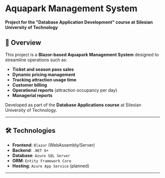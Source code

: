 # Aquapark Management System  

**Project for the "Database Application Development" course at Silesian University of Technology**  

## 📌 Overview  
This project is a **Blazor-based Aquapark Management System** designed to streamline operations such as:  
- **Ticket and season pass sales**  
- **Dynamic pricing management**  
- **Tracking attraction usage time**  
- **Customer billing**  
- **Operational reports** (attraction occupancy per day)  
- **Managerial reports**  

Developed as part of the **Database Applications course** at Silesian University of Technology.  

---

## 🛠️ Technologies  
- **Frontend**: `Blazor` (WebAssembly/Server)  
- **Backend**: `.NET 6+`  
- **Database**: `Azure SQL Server`  
- **ORM**: `Entity Framework Core`  
- **Hosting**: `Azure App Service` (planned)  

---